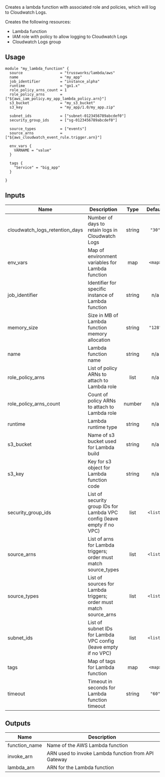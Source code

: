 <!-- BEGINNING OF PRE-COMMIT-TERRAFORM DOCS HOOK -->
Creates a lambda function with associated role and policies, which
will log to Cloudwatch Logs.

Creates the following resources:

* Lambda function
* IAM role with policy to allow logging to Cloudwatch Logs
* Cloudwatch Logs group

## Usage

```hcl
module "my_lambda_function" {
  source                 = "trussworks/lambda/aws"
  name                   = "my_app"
  job_identifier         = "instance_alpha"
  runtime                = "go1.x"
  role_policy_arns_count = 1
  role_policy_arns       = ["${aws_iam_policy.my_app_lambda_policy.arn}"]
  s3_bucket              = "my_s3_bucket"
  s3_key                 = "my_app/1.0/my_app.zip"

  subnet_ids             = ["subnet-0123456789abcdef0"]
  security_group_ids     = ["sg-0123456789abcdef0"]

  source_types           = ["events"]
  source_arns            = ["${aws_cloudwatch_event_rule.trigger.arn}"]

  env_vars {
    VARNAME = "value"
  }

  tags {
    "Service" = "big_app"
  }

}
```

## Inputs

| Name | Description | Type | Default | Required |
|------|-------------|:----:|:-----:|:-----:|
| cloudwatch\_logs\_retention\_days | Number of days to retain logs in Cloudwatch Logs | string | `"30"` | no |
| env\_vars | Map of environment variables for Lambda function | map | `<map>` | no |
| job\_identifier | Identifier for specific instance of Lambda function | string | n/a | yes |
| memory\_size | Size in MB of Lambda function memory allocation | string | `"128"` | no |
| name | Lambda function name | string | n/a | yes |
| role\_policy\_arns | List of policy ARNs to attach to Lambda role | list | n/a | yes |
| role\_policy\_arns\_count | Count of policy ARNs to attach to Lambda role | number | n/a | yes |
| runtime | Lambda runtime type | string | n/a | yes |
| s3\_bucket | Name of s3 bucket used for Lambda build | string | n/a | yes |
| s3\_key | Key for s3 object for Lambda function code | string | n/a | yes |
| security\_group\_ids | List of security group IDs for Lambda VPC config (leave empty if no VPC) | list | `<list>` | no |
| source\_arns | List of arns for Lambda triggers; order must match source_types | list | `<list>` | no |
| source\_types | List of sources for Lambda triggers; order must match source_arns | list | `<list>` | no |
| subnet\_ids | List of subnet IDs for Lambda VPC config (leave empty if no VPC) | list | `<list>` | no |
| tags | Map of tags for Lambda function | map | `<map>` | no |
| timeout | Timeout in seconds for Lambda function timeout | string | `"60"` | no |

## Outputs

| Name | Description |
|------|-------------|
| function\_name | Name of the AWS Lambda function |
| invoke\_arn | ARN used to invoke Lambda function from API Gateway |
| lambda\_arn | ARN for the Lambda function |

<!-- END OF PRE-COMMIT-TERRAFORM DOCS HOOK -->
